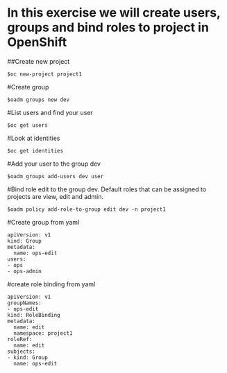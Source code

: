 # In this exercise we will create users, groups and bind roles to project in OpenShift

##Create new project
```
$oc new-project project1
```
#Create group
```
$oadm groups new dev
```
#List users and find your user
```
$oc get users
```
#Look at identities
```
$oc get identities
```
#Add your user to the group dev
```
$oadm groups add-users dev user
```
#Bind role edit to the group dev. Default roles that can be assigned to projects are view, edit and admin.
```
$oadm policy add-role-to-group edit dev -n project1
```
#Create group from yaml
```
apiVersion: v1
kind: Group
metadata:
  name: ops-edit
users:
- ops
- ops-admin
```
#create role binding from yaml
```
apiVersion: v1
groupNames:
- ops-edit
kind: RoleBinding
metadata:
  name: edit
  namespace: project1
roleRef:
  name: edit
subjects:
- kind: Group
  name: ops-edit
```
